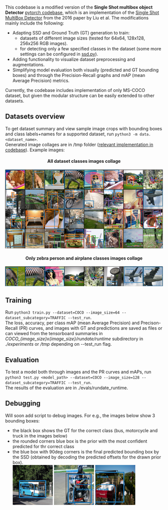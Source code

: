 This codebase is a modified version of the **Single Shot multibox object Detector** [pytorch codebase](https://github.com/amdegroot/ssd.pytorch), which is an implementation of the [Single Shot MultiBox Detector](http://arxiv.org/abs/1512.02325) from the 2016 paper by Liu et al.
The modifications mainly include the following:
- Adapting SSD and Ground Truth (GT) generation to train:
  - datasets of different image sizes (tested for 64x64, 128x128, 256x256 RGB images).
  - for detecting only a few specified classes in the dataset (some more settings can be configured in [ssd.py](ssd.py)).
- Adding functionality to visualize dataset preprocessing and augmentations.
- Simplifying model evaluation both visually (predicted and GT bounding boxes) and through the Precision-Recall graphs and mAP (mean Average Precision) metrics.

Currently, the codebase includes implementation of only MS-COCO dataset, but given the modular structure can be easily extended to other datasets.

## Datasets overview
To get dataset summary and view sample image crops with bounding boxes and class labels+names for a supported dataset, run `python3 -m data.<dataset_name>`.<br/>
Generated image collages are in /tmp folder ([relevant implementation in codebase](data/coco/coco.py)). Example images:
    <h4 align="center"> All dataset classes images collage </h4>
    ![All classes annotated images](sample_results/coco_dataset_annotated_images.png)
    <h4 align="center"> Only zebra person and airplane classes images collage </h4>
    ![Only zebra person and airplane classes](sample_results/coco_dataset_annotated_images_person_zebra_airplane_car.png)

## Training
Run `python3 train.py --dataset=COCO --image_size=64 --dataset_subcategory=TRAFFIC --test_run`.<br/>
The loss, accuracy, per class mAP (mean Average Precision) and Precison-Recall (PR) curves, and images with GT and predictions are saved as files or can viewed from the tensorboard summaries in *COCO_{image_size}x{image_size}/rundate/runtime* subdirectory in *./experiments* or */tmp* depending on --test_run flag.

## Evaluation
To test a model both through images and the PR curves and mAPs, run `python3 test.py <model_path> --dataset=COCO --image_size=128 --dataset_subcategory=TRAFFIC --test_run`.<br/>The results of the evaluation are in ./evals/rundate_runtime.

## Debugging
Will soon add script to debug images. For e.g., the images below show 3 bounding boxes:
- the black box shows the GT for the correct class (bus, motorcycle and truck in the images below)
- the rounded corners blue box is the prior with the most confident predicted for thr correct class
- the blue box with 90deg corners is the final predicted bounding box by the SSD (obtained by decoding the predicted offsets for the drawn prior box).<br/>
![bus image](sample_results/debug_eg_bus.png) ![motorcycle image](sample_results/debug_eg_motorcycle.png) ![truck image](sample_results/debug_eg_truck.png)
